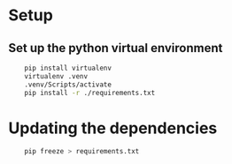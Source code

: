 # Setup

## Set up the python virtual environment
```bash
    pip install virtualenv
    virtualenv .venv
    .venv/Scripts/activate
    pip install -r ./requirements.txt
```

# Updating the dependencies
```bash
    pip freeze > requirements.txt
```